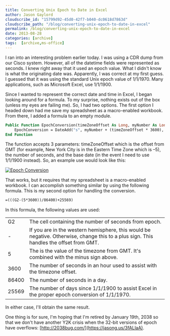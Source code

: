 ```yaml
---
title: Converting Unix Epoch to Date in Excel
author: Jason Gaylord
cloudscribe_id: "15799d92-45d0-42f7-b040-dc0618d7863d"
cloudscribe_path: "/blog/converting-unix-epoch-to-date-in-excel"
permalink: /blog/converting-unix-epoch-to-date-in-excel
date: 2013-08-28
categories: [archive]
tags:  [archive,ms-office]
---
```


I ran into an interesting problem earlier today. I was using a CDR dump from our Cisco system. However, all of the datetime fields were represented as seconds. I knew right away that it used an epoch value. What I didn't know is what the originating date was. Apparently, I was correct at my first guess. I guessed that it was using the standard Unix epoch value of 1/1/1970. Many applications, such as Microsoft Excel, use 1/1/1900.

Since I wanted to represent the correct date and time in Excel, I began looking around for a formula. To my surprise, nothing exists out of the box (unless my eyes are failing me). So, I had two options. The first option I headed down had me save my spreadsheet as a macro-enabled workbook. From there, I added a formula to an empty module.

```vb
Public Function EpochConversion(timeZoneOffset As Long, myNumber As Long, myDate As Date) As Date
    EpochConversion = DateAdd("s", myNumber + (timeZoneOffset * 3600), myDate)
End Function
```

The function accepts 3 parameters: timeZoneOffset which is the offset from GMT (for example, New York City is in the Eastern Time Zone which is –5), the number of seconds, and the base date (in the event I need to use 1/1/1900 instead). So, an example use would look like this:

[![Epoch Conversion](https://cdn.jasongaylord.com/images/2013/08/28/epochconversion.png "Epoch Conversion")](https://cdn.jasongaylord.com/images/2013/08/28/epochconversion.png)

That works, but it requires that my spreadsheet is a macro-enabled workbook. I can accomplish something similar by using the following formula. This is my second option for handling the conversion.

```vb
=(((G2-(5*3600))/86400)+25569)
```

In this formula, the following values are used:

<table>
<tbody>
<tr>
<td>G2</td>
<td>The cell containing the number of seconds from epoch.</td></tr>
<tr>
<td>-</td>
<td>If you are in the western hemisphere, this would be negative. Otherwise, change this to a plus sign. This handles the offset from GMT.</td></tr>
<tr>
<td>5</td>
<td>The is the value of the timezone from GMT. It's combined with the minus sign above.</td></tr>
<tr>
<td>3600</td>
<td>The number of seconds in an hour used to assist with the timezone offset.</td></tr>
<tr>
<td>86400</td>
<td>The number of seconds in a day.</td></tr>
<tr>
<td>25569</td>
<td>The number of days since 1/1/1900 to assist Excel in the proper epoch conversion of 1/1/1970.</td></tr></tbody></table>

In either case, I'll obtain the same result.

One thing is for sure, I'm hoping that I'm retired by January 19th, 2038 so that we don't have another Y2K crisis when the 32-bit versions of epoch have overflows: [http://2038bug.com/](https://jasong.us/3fALlaA).